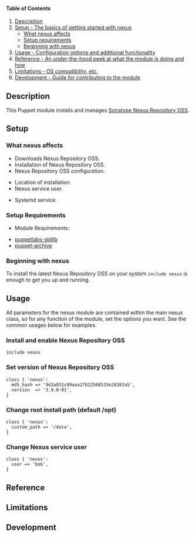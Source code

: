 #### Table of Contents

1. [Description](#description)
2. [Setup - The basics of getting started with nexus](#setup)
    * [What nexus affects](#what-nexus-affects)
    * [Setup requirements](#setup-requirements)
    * [Beginning with nexus](#beginning-with-nexus)
3. [Usage - Configuration options and additional functionality](#usage)
4. [Reference - An under-the-hood peek at what the module is doing and how](#reference)
5. [Limitations - OS compatibility, etc.](#limitations)
6. [Development - Guide for contributing to the module](#development)

## Description

This Puppet module installs and manages [Sonatype Nexus Repository OSS](https://www.sonatype.com/nexus-repository-oss).

## Setup

### What nexus affects

* Downloads Nexus Repository OSS.
* Installation of Nexus Repository OSS.
* Nexus Repository OSS configuration.
 - Location of installation.
 - Nexus service user.
* Systemd service.

### Setup Requirements

* Module Requirements:
 - [puppetlabs-stdlib](https://forge.puppet.com/puppetlabs/stdlib)
 - [puppet-archive](https://forge.puppet.com/puppet/archive)

### Beginning with nexus

To install the latest Nexus Repository OSS on your system `include nexus` is enough to get you up and running.

## Usage

All parameters for the nexus module are contained within the main nexus class, so for any function of the module, set the options you want. See the common usages below for examples.

### Install and enable Nexus Repository OSS

```puppet
include nexus
```

### Set version of Nexus Repository OSS
```puppet
class { 'nexus':
  md5_hash => '9d3a031c09aea27622568533e28383a5',
  version  => '3.9.0-01',
}
```

### Change root install path (default /opt)
```Puppet
class { 'nexus':
  custom_path => '/data',
}
```

### Change Nexus service user
```puppet
class { 'nexus':
  user => 'bob',
}
```

## Reference

## Limitations

## Development
